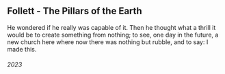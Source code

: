 ## Follett - The Pillars of the Earth

He wondered if he really was capable of it.
Then he thought what a thrill it would be to create something from nothing; to see, one day in the future, a new church here where now there was nothing but rubble, and to say: I made this.


###### 2023